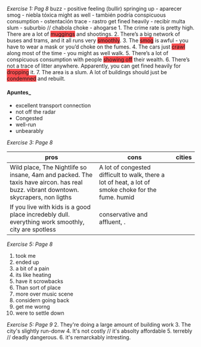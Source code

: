
_Exercise 1: Pag 8_
	buzz - positive feeling (bullir)
	springing up - aparecer
	smog - niebla tóxica
	might as well - también podría
	conspicuous consumption - ostentación
	trace - rastro
	get fined heavily - recibir multa
	slum - suburbio // chabola 
	choke - ahogarse 
	1. The crime rate is pretty high. There are a lot of <span style="background:#ff4d4f">muggings</span> and shootings.
	2. There’s a big network of buses and trams, and it all runs very <span style="background:#ff4d4f">smoothly</span>.
	3. The <span style="background:#ff4d4f">smog</span> is awful - you have to wear a mask or you’d choke on the fumes.
	4. The cars just <span style="background:#ff4d4f">crawl</span> along most of the time - you might as well walk.
	5. There’s a lot of conspicuous consumption with people <span style="background:#ff4d4f">showing off</span> their wealth.
	6. There’s not a trace of litter anywhere. Apparently, you can get fined heavily for <span style="background:#ff4d4f">dropping</span> it.
	7. The area is a slum. A lot of buildings should just be <span style="background:#ff4d4f">condemned</span> and rebuilt.

#### Apuntes_
- excellent transport connection
- not off the radar
- Congested
- well-run
- unbearably 

_Exercise 3: Page 8_

| pros                                                                             | cons                                                                                                | cities |
| -------------------------------------------------------------------------------- | --------------------------------------------------------------------------------------------------- | ------ |
| Wild place, The Nightlife so insane, 4am and packed. The taxis have aircon. has real buzz. vibrant downtown. skycrapers, non ligths   | A lot of congested difficult to walk, there a lot of heat, a lot of smoke choke for the fume. humid |        |
| If you live with kids is a good place  incredebly dull. everything work smoothly, city are spotless | conservative and affluent, .                                                       |        |

_Exercise 5: Page 8_

1. took me
2. ended up 
3. a bit of a pain
4. its like heating
5. have it scrowbacks
6. Than sort of place
7. more over music scene
8. considern going back
9. get me worng
10. were to settle down

_Exercise 5: Page 9_
2. They're doing a large amount of building work
3. The city's slightly run-donw
4. It's not costly // it's absolty affordable
5. terrebly // deadly dangerous. 
6. it's remarckably intresting. 